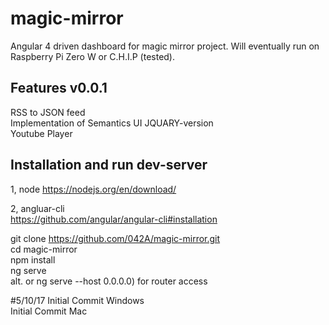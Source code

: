 # magic-mirror
Angular 4 driven dashboard for magic mirror project. Will eventually run on Raspberry Pi Zero W or C.H.I.P (tested).

## Features v0.0.1
RSS to JSON feed  
Implementation of Semantics UI JQUARY-version  
Youtube Player  

## Installation and run dev-server
1, node
https://nodejs.org/en/download/

2, angluar-cli  
https://github.com/angular/angular-cli#installation  

git clone https://github.com/042A/magic-mirror.git  
cd magic-mirror  
npm install  
ng serve   
alt. or ng serve --host 0.0.0.0) for router access  


#5/10/17
Initial Commit Windows   
Initial Commit Mac  